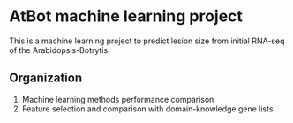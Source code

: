 # AtBot machine learning project

This is a machine learning project to predict lesion size from initial RNA-seq of the Arabidopsis-Botrytis.

## Organization
1. Machine learning methods performance comparison
2. Feature selection and comparison with domain-knowledge gene lists.

